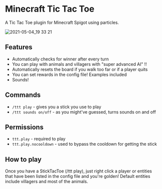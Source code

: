 # Minecraft Tic Tac Toe
A Tic Tac Toe plugin for Minecraft Spigot using particles.

![2021-05-04_19 33 21](https://user-images.githubusercontent.com/28844450/117198781-1ae77780-adf2-11eb-99ff-50e7b2d0039c.png)

## Features
- Automatically checks for winner after every turn
- You can play with animals and villagers with "super advanced AI" !!
- Automatically resets the board if you walk too far or if a player quits
- You can set rewards in the config file! Examples included
- Sounds!

## Commands
- `/ttt play` - gives you a stick you use to play
- `/ttt sounds on/off` - as you might've guessed, turns sounds on and off

## Permissions
- `ttt.play` - required to play
- `ttt.play.nocooldown` - used to bypass the cooldown for getting the stick

## How to play
Once you have a StickTacToe (/ttt play), just right click a player or entities that have been listed in the config file and you're golden! Default entities include villagers and most of the animals.
